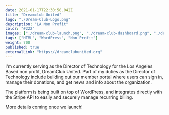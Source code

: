 ```yaml
---
date: 2021-01-17T22:30:58.042Z
title: "Dreamclub United" 
logo: "./Dream-Club-Logo.png"
description: "LA Non Profit"
color: "#222"
images: ["./dream-club-launch.png", "./dream-club-dashboard.png", "./dream-club-card-info.png"]
tags: ["HTML", "WordPress", "Non Profit"]
weight: 700
published: true
externalLink: "https://dreamclubunited.org"
---
```


I'm currently serving as the Director of Technology for the Los Angeles Based non profit, DreamClub United. Part of my duties as the Director of Technology include building out our member portal where users can sign in, manage their donations, and get news and info about the organization. 

The platform is being built on top of WordPress, and integrates directly with the Stripe API to easily and securely manage recurring billing. 

More details coming once we launch!
